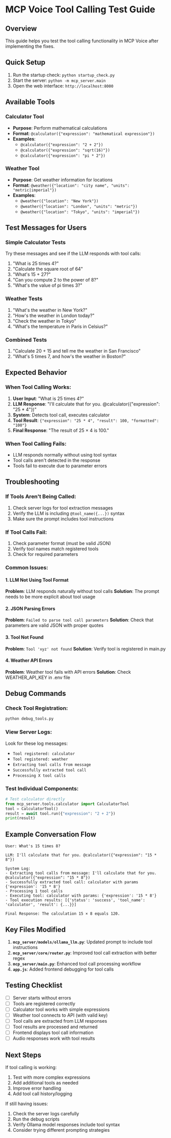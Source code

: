 # MCP Voice Tool Calling Test Guide

## Overview
This guide helps you test the tool calling functionality in MCP Voice after implementing the fixes.

## Quick Setup
1. Run the startup check: `python startup_check.py`
2. Start the server: `python -m mcp_server.main`
3. Open the web interface: `http://localhost:8000`

## Available Tools

### Calculator Tool
- **Purpose**: Perform mathematical calculations
- **Format**: `@calculator({"expression": "mathematical expression"})`
- **Examples**:
  - `@calculator({"expression": "2 + 2"})`
  - `@calculator({"expression": "sqrt(16)"})`
  - `@calculator({"expression": "pi * 2"})`

### Weather Tool  
- **Purpose**: Get weather information for locations
- **Format**: `@weather({"location": "city name", "units": "metric|imperial"})`
- **Examples**:
  - `@weather({"location": "New York"})`
  - `@weather({"location": "London", "units": "metric"})`
  - `@weather({"location": "Tokyo", "units": "imperial"})`

## Test Messages for Users

### Simple Calculator Tests
Try these messages and see if the LLM responds with tool calls:

1. "What is 25 times 4?"
2. "Calculate the square root of 64"
3. "What's 15 + 27?"
4. "Can you compute 2 to the power of 8?"
5. "What's the value of pi times 3?"

### Weather Tests
1. "What's the weather in New York?"
2. "How's the weather in London today?"
3. "Check the weather in Tokyo"
4. "What's the temperature in Paris in Celsius?"

### Combined Tests
1. "Calculate 20 + 15 and tell me the weather in San Francisco"
2. "What's 5 times 7, and how's the weather in Boston?"

## Expected Behavior

### When Tool Calling Works:
1. **User Input**: "What is 25 times 4?"
2. **LLM Response**: "I'll calculate that for you. @calculator({"expression": "25 * 4"})"
3. **System**: Detects tool call, executes calculator
4. **Tool Result**: `{"expression": "25 * 4", "result": 100, "formatted": "100"}`
5. **Final Response**: "The result of 25 × 4 is 100."

### When Tool Calling Fails:
- LLM responds normally without using tool syntax
- Tool calls aren't detected in the response
- Tools fail to execute due to parameter errors

## Troubleshooting

### If Tools Aren't Being Called:
1. Check server logs for tool extraction messages
2. Verify the LLM is including `@tool_name({...})` syntax
3. Make sure the prompt includes tool instructions

### If Tool Calls Fail:
1. Check parameter format (must be valid JSON)
2. Verify tool names match registered tools
3. Check for required parameters

### Common Issues:

#### 1. LLM Not Using Tool Format
**Problem**: LLM responds naturally without tool calls
**Solution**: The prompt needs to be more explicit about tool usage

#### 2. JSON Parsing Errors
**Problem**: `Failed to parse tool call parameters`
**Solution**: Check that parameters are valid JSON with proper quotes

#### 3. Tool Not Found
**Problem**: `Tool 'xyz' not found`
**Solution**: Verify tool is registered in main.py

#### 4. Weather API Errors
**Problem**: Weather tool fails with API errors
**Solution**: Check WEATHER_API_KEY in .env file

## Debug Commands

### Check Tool Registration:
```bash
python debug_tools.py
```

### View Server Logs:
Look for these log messages:
- `Tool registered: calculator`
- `Tool registered: weather`
- `Extracting tool calls from message`
- `Successfully extracted tool call`
- `Processing X tool calls`

### Test Individual Components:
```python
# Test calculator directly
from mcp_server.tools.calculator import CalculatorTool
tool = CalculatorTool()
result = await tool.run({"expression": "2 + 2"})
print(result)
```

## Example Conversation Flow

```
User: What's 15 times 8?

LLM: I'll calculate that for you. @calculator({"expression": "15 * 8"})

System Log:
- Extracting tool calls from message: I'll calculate that for you. @calculator({"expression": "15 * 8"})
- Successfully extracted tool call: calculator with params {'expression': '15 * 8'}
- Processing 1 tool calls
- Executing tool: calculator with params: {'expression': '15 * 8'}
- Tool execution results: [{'status': 'success', 'tool_name': 'calculator', 'result': {...}}]

Final Response: The calculation 15 × 8 equals 120.
```

## Key Files Modified

1. **`mcp_server/models/ollama_llm.py`**: Updated prompt to include tool instructions
2. **`mcp_server/core/router.py`**: Improved tool call extraction with better regex
3. **`mcp_server/main.py`**: Enhanced tool call processing workflow
4. **`app.js`**: Added frontend debugging for tool calls

## Testing Checklist

- [ ] Server starts without errors
- [ ] Tools are registered correctly
- [ ] Calculator tool works with simple expressions
- [ ] Weather tool connects to API (with valid key)
- [ ] Tool calls are extracted from LLM responses
- [ ] Tool results are processed and returned
- [ ] Frontend displays tool call information
- [ ] Audio responses work with tool results

## Next Steps

If tool calling is working:
1. Test with more complex expressions
2. Add additional tools as needed
3. Improve error handling
4. Add tool call history/logging

If still having issues:
1. Check the server logs carefully
2. Run the debug scripts
3. Verify Ollama model responses include tool syntax
4. Consider trying different prompting strategies
